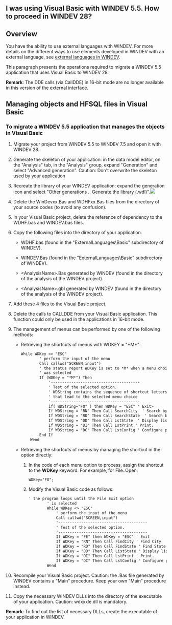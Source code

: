 


## I was using Visual Basic with WINDEV 5.5. How to proceed in WINDEV 28? 
			



<a name="NOTE1"></a>
<a name="NOTE1_1"></a>


## Overview
<a name="overview_ELTTEXTE000123"></a>
You have the ability to use external languages with WINDEV. For more details on the different ways to use elements developed in WINDEV with an external language, see [external languages in WINDEV](../LangageExt/7510002.md).

This paragraph presents the operations required to migrate a WINDEV 5.5 application that uses Visual Basic to WINDEV 28.

**Remark**: The DDE calls (via CallDDE) in 16-bit mode are no longer available in this version of the external interface.


<a name="NOTE2"></a>
<a name="NOTE2_1"></a>


## Managing objects and HFSQL files in Visual Basic
<a name="managing_objects_and_hfsql_files_visual_basic_ELTTEXTE000153"></a>


### To migrate a WINDEV 5.5 application that manages the objects in Visual Basic
<a name="migrate_windev_55_application_that_manages_the_objects_visual_basic_ELTPARAGRAPHE000028"></a>

1. Migrate your project from WINDEV 5.5 to WINDEV 7.5 and open it with WINDEV 28.

2. Generate the skeleton of your application: in the data model editor, on the "Analysis" tab, in the "Analysis" group, expand "Generation" and select "Advanced generation". Caution: Don't overwrite the skeleton used by your application

3. Recreate the library of your WINDEV application: expand the generation icon and select "Other generations .. Generate the library (.wdl)".![](https://doc.pcsoft.fr/en-US/images/image.awp?langid=3&name=genererbibliotheque.gif)


4. Delete the WinDevxx.Bas and WDHFxx.Bas files from the directory of your source codes (to avoid any confusion).

5. In your Visual Basic project, delete the reference of dependency to the WDHF.bas and WINDEV.bas files.

6. Copy the following files into the directory of your application.

	- WDHF.bas (found in the "ExternalLanguages\\Basic" subdirectory of WINDEV).

	- WINDEV.Bas (found in the "ExternalLanguages\\Basic" subdirectory of WINDEV).

	- &lt;AnalysisName&gt;.Bas generated by WINDEV (found in the directory of the analysis of the WINDEV project).

	- &lt;AnalysisName&gt;.gbl generated by WINDEV (found in the directory of the analysis of the WINDEV project).




7. Add these 4 files to the Visual Basic project.

8. Delete the calls to CALLDDE from your Visual Basic application. This function could only be used in the applications in 16-bit mode.

9. The management of menus can be performed by one of the following methods:

	- Retrieving the shortcuts of menus with WDKEY = "\*M\*":
			
		```txt
		While WDKey <> "ESC"
				' perform the input of the menu
				Call callwd("SCREEN,input")
				' the status report WDKey is set to *M* when a menu choice
				' was selected
				If (WDKey = "*M*") Then
					'---------------------------------------
					' Test of the selected option.
					' WDString contains the sequence of shortcut letters
					' that lead to the selected menu choice
					'---------------------------------------
					if( WDString="FQ" ) then WDKey = "ESC" ' Exit>
					If WDString = "RN" Then Call SearchCity  ' Search by City
					If WDString = "RD" Then Call SearchState  ' Search by State
					If WDString = "DD" Then Call LstState  ' Display list.
					If WDString = "DI" Then Call LstPrint ' Print.
					If WDString = "DC" Then Call LstConfig ' Configure printer
				End If
			Wend
		```


	- Retrieving the shortcuts of menus by managing the shortcut in the option directly:

		1. In the code of each menu option to process, assign the shortcut to the **WDKey** keyword. For example, for File..Open:
						
			```txt
			WDKey="FO";
			```


		2. Modify the Visual Basic code as follows:
						
			```txt
			' the program loops until the File Exit option
					' is selected
					While WDKey <> "ESC"
						' perform the input of the menu
						Call callwd("SCREEN,input")
						'---------------------------------------
						' Test of the selected option.
						'---------------------------------------
						If WDKey = "FE" then WDKey = "ESC" ' Exit
						If WDKey = "RN" Then Call FindCity ' Find City
						If WDKey = "RD" Then Call FindState ' Find State
						If WDKey = "DD" Then Call ListState	' Display list.
						If WDKey = "DI" Then Call LstPrint ' Print.
						If WDKey = "DC" Then Call LstConfig ' Configure printer
					Wend
			```





10. Recompile your Visual Basic project. 
	Caution: the .Bas file generated by WINDEV contains a "Main" procedure. Keep your own "Main" procedure instead.

11. Copy the necessary WINDEV DLLs into the directory of the executable of your application. Caution: wdxxxle.dll is mandatory.




**Remark**: To find out the list of necessary DLLs, create the executable of your application in WINDEV.


